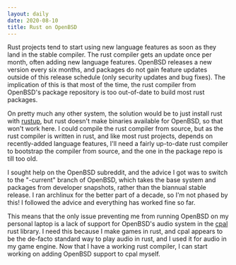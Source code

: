```yaml
---
layout: daily
date: 2020-08-10
title: Rust on OpenBSD
---
```


Rust projects tend to start using new language features as soon as they land in the stable compiler.
The rust compiler gets an update once per month, often adding new language features.
OpenBSD releases a new version every six months, and packages do not gain feature updates outside
of this release schedule (only security updates and bug fixes).
The implication of this is that most of the time, the rust compiler from OpenBSD's package repository
is too out-of-date to build most rust packages.

On pretty much any other system, the solution would be to just install rust with [rustup](https://rustup.rs/),
but rust doesn't make binaries available for OpenBSD, so that won't work here.
I could compile the rust compiler from source, but as the rust compiler is written in rust, and like most
rust projects, depends on recently-added language features, I'll need a fairly up-to-date rust compiler
to bootstrap the compiler from source, and the one in the package repo is till too old.

I sought help on the OpenBSD subreddit, and the advice I got was to switch to the "-current" branch
of OpenBSD, which takes the base system and packages from developer snapshots, rather than the biannual
stable release. I ran archlinux for the better part of a decade, so I'm not phased by this!
I followed the advice and everything has worked fine so far.

This means that the only issue preventing me from running OpenBSD on my personal laptop is a
lack of support for OpenBSD's audio system in the [cpal](https://crates.io/crates/cpal) rust
library. I need this because I make games in rust, and cpal appears to be the de-facto standard
way to play audio in rust, and I used it for audio in my game engine.
Now that I have a working rust compiler, I can start working on
adding OpenBSD support to cpal myself.
